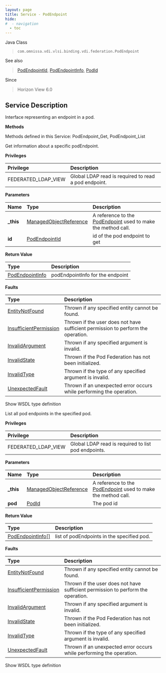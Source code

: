 ```yaml
---
layout: page
title: Service - PodEndpoint
hide:
#  - navigation
  - toc
---
```








Java Class
> `com.omnissa.vdi.vlsi.binding.vdi.federation.PodEndpoint`

See also
> [PodEndpointId](vdi.entity.PodEndpointId.md), [PodEndpointInfo](vdi.federation.PodEndpoint.PodEndpointInfo.md), [PodId](vdi.entity.PodId.md)

Since
> Horizon View 6.0





## Service Description

Interface representing an endpoint in a pod.

**Methods**

Methods defined in this Service:
PodEndpoint_Get, PodEndpoint_List




Get information about a specific podEndpoint.

**Privileges**

Privilege | Description
:---|:---
FEDERATED_LDAP_VIEW|  Global LDAP read is required to read a pod endpoint.



**Parameters**

 Name | Type | Description
:---|:---|:---
**_this**| [ManagedObjectReference](vmodl.ManagedObjectReference.md)|  A reference to the [PodEndpoint](vdi.federation.PodEndpoint.md) used to make the method call.
**id**| [PodEndpointId](vdi.entity.PodEndpointId.md)|  id of the pod endpoint to get




**Return Value**

Type | Description
:---|:---
[PodEndpointInfo](vdi.federation.PodEndpoint.PodEndpointInfo.md)| podEndpointInfo for the endpoint



**Faults**

Type | Description
:---|:---
[EntityNotFound](vdi.fault.EntityNotFound.md)| Thrown if any specified entity cannot be found.
[InsufficientPermission](vdi.fault.InsufficientPermission.md)| Thrown if the user does not have sufficient permission to perform the operation.
[InvalidArgument](vdi.fault.InvalidArgument.md)| Thrown if any specified argument is invalid.
[InvalidState](vdi.fault.InvalidState.md)| Thrown if the Pod Federation has not been initialized.
[InvalidType](vdi.fault.InvalidType.md)| Thrown if the type of any specified argument is invalid.
[UnexpectedFault](vdi.fault.UnexpectedFault.md)| Thrown if an unexpected error occurs while performing the operation.

Show WSDL type definition







List all pod endpoints in the specified pod.

**Privileges**

Privilege | Description
:---|:---
FEDERATED_LDAP_VIEW|  Global LDAP read is required to list pod endpoints.



**Parameters**

 Name | Type | Description
:---|:---|:---
**_this**| [ManagedObjectReference](vmodl.ManagedObjectReference.md)|  A reference to the [PodEndpoint](vdi.federation.PodEndpoint.md) used to make the method call.
**pod**| [PodId](vdi.entity.PodId.md)|  The pod id




**Return Value**

Type | Description
:---|:---
[PodEndpointInfo[]](vdi.federation.PodEndpoint.PodEndpointInfo.md)| list of podEndpoints in the specified pod.



**Faults**

Type | Description
:---|:---
[EntityNotFound](vdi.fault.EntityNotFound.md)| Thrown if any specified entity cannot be found.
[InsufficientPermission](vdi.fault.InsufficientPermission.md)| Thrown if the user does not have sufficient permission to perform the operation.
[InvalidArgument](vdi.fault.InvalidArgument.md)| Thrown if any specified argument is invalid.
[InvalidState](vdi.fault.InvalidState.md)| Thrown if the Pod Federation has not been initialized.
[InvalidType](vdi.fault.InvalidType.md)| Thrown if the type of any specified argument is invalid.
[UnexpectedFault](vdi.fault.UnexpectedFault.md)| Thrown if an unexpected error occurs while performing the operation.

Show WSDL type definition












 
